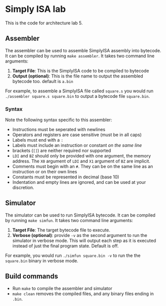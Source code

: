 # Simply ISA lab

This is the code for architecture lab 5.

## Assembler
The assembler can be used to assemble SimplyISA assembly into bytecode. It can be compiled by running `make assembler`. It takes two command line arguments:

1. **Target File**: This is the SimplyISA code to be compiled to bytecode
2. **Output (optional)**: This is the file name to output the assembled bytecode too. default is `a.bin`

For example, to assemble a SimplyISA file called `square.s` you would run `./assembler square.s square.bin` to  output a bytecode file `square.bin`.

### Syntax
Note the following syntax specific to this assembler:

- Instructions must be seperated with newlines
- Operators and registers are case sensitive (must be in all caps)
- Labels must end with a `:`
- Labels must include an instruction or constant *on the same line*
- brackets (`[]`) are neither required nor supported
- `LDI` and `BZ` should only be provided with one argument, the memory address. The `X0` argument of `LDI` and `X1` argument of `BZ` are implicit.
- Comments must begin with an `#`. They can be on the same line as an instruction or on their own lines
- Constants must be represented in decimal (base 10) 
- Indentation and empty lines are ignored, and can be used at your discretion.

## Simulator
The simulator can be used to run SimplyISA bytecode. It can be compiled by running `make simfun`. It takes two command line arguments:

1. **Target File**: The target bytecode file to execute.
2. **Verbose (optional)**: provide `-v` as the second argument to run the simulator in verbose mode. This will output each step as it is executed instead of just the final program state. Default is off.

For example, you would run `./simfun square.bin -v` to run the the `square.bin` binary in verbose mode.
## Build commands
- Run `make` to compile the assembler and simulator
- `make clean` removes the compiled files, and any binary files ending in `.bin`.